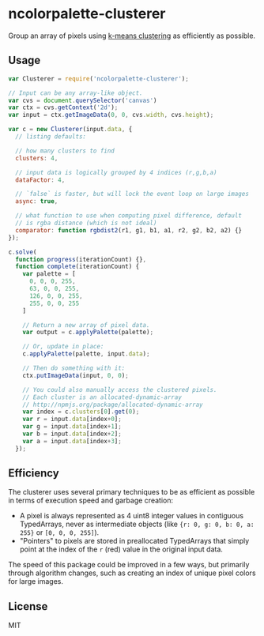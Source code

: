 ncolorpalette-clusterer
=======================

Group an array of pixels using [k-means clustering][] as efficiently as possible.

[k-means clustering]: http://en.wikipedia.org/wiki/K-means_clustering

Usage
-----

```js
var Clusterer = require('ncolorpalette-clusterer');

// Input can be any array-like object.
var cvs = document.querySelector('canvas')
var ctx = cvs.getContext('2d');
var input = ctx.getImageData(0, 0, cvs.width, cvs.height);

var c = new Clusterer(input.data, {
  // listing defaults:

  // how many clusters to find
  clusters: 4,

  // input data is logically grouped by 4 indices (r,g,b,a)
  dataFactor: 4,

  // `false` is faster, but will lock the event loop on large images
  async: true,

  // what function to use when computing pixel difference, default
  // is rgba distance (which is not ideal)
  comparator: function rgbdist2(r1, g1, b1, a1, r2, g2, b2, a2) {}
});

c.solve(
  function progress(iterationCount) {},
  function complete(iterationCount) {
    var palette = [
      0, 0, 0, 255,
      63, 0, 0, 255,
      126, 0, 0, 255,
      255, 0, 0, 255
    ]

    // Return a new array of pixel data.
    var output = c.applyPalette(palette);

    // Or, update in place:
    c.applyPalette(palette, input.data);

    // Then do something with it:
    ctx.putImageData(input, 0, 0);

    // You could also manually access the clustered pixels.
    // Each cluster is an allocated-dynamic-array
    // http://npmjs.org/package/allocated-dynamic-array
    var index = c.clusters[0].get(0);
    var r = input.data[index+0];
    var g = input.data[index+1];
    var b = input.data[index+2];
    var a = input.data[index+3];
  });
```

Efficiency
----------

The clusterer uses several primary techniques to be as efficient as possible in terms of execution speed and garbage creation:

- A pixel is always represented as 4 uint8 integer values in contiguous TypedArrays, never as intermediate objects (like `{r: 0, g: 0, b: 0, a: 255}` or `[0, 0, 0, 255]`).
- "Pointers" to pixels are stored in preallocated TypedArrays that simply point at the index of the `r` (red) value in the original input data.

The speed of this package could be improved in a few ways, but primarily through algorithm changes, such as creating an index of unique pixel colors for large images.

License
-------

MIT



